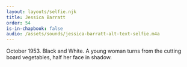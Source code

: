 ```yaml
---
layout: layouts/selfie.njk
title: Jessica Barratt
order: 54
is-in-chapbook: false
audio: /assets/sounds/jessica-barratt-alt-text-selfie.m4a
---
```


October 1953. Black and White. A young woman turns from the cutting board vegetables, half her face in shadow.
